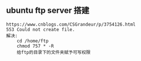 ## ubuntu ftp server 搭建
```
https://www.cnblogs.com/CSGrandeur/p/3754126.html
553 Could not create file.
解决:
    cd /home/ftp
    chmod 757 * -R 
    给ftp的目录下的文件夹赋予可写权限
```


